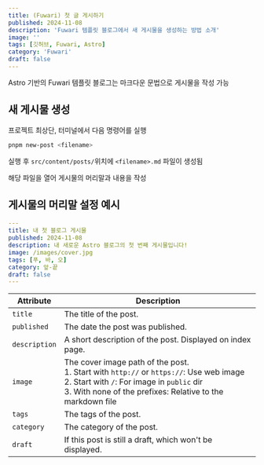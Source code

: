 ```yaml
---
title: (Fuwari) 첫 글 게시하기
published: 2024-11-08
description: 'Fuwari 템플릿 블로그에서 새 게시물을 생성하는 방법 소개'
image: ''
tags: [깃허브, Fuwari, Astro]
category: 'Fuwari'
draft: false 
---
```


Astro 기반의 Fuwari 템플릿 블로그는 마크다운 문법으로 게시물을 작성 가능

## 새 게시물 생성

프로젝트 최상단, 터미널에서 다음 명령어를 실행

```bash
pnpm new-post <filename>
```

실행 후 `src/content/posts/`위치에 `<filename>.md` 파일이 생성됨

해당 파일을 열어 게시물의 머리말과 내용을 작성

## 게시물의 머리말 설정 예시

```yaml
---
title: 내 첫 블로그 게시물
published: 2024-11-08
description: 내 새로운 Astro 블로그의 첫 번째 게시물입니다!
image: /images/cover.jpg
tags: [푸, 바, 오]
category: 앞-끝
draft: false
---
```

| Attribute     | Description                                                                                                                                                                                                 |
|---------------|-------------------------------------------------------------------------------------------------------------------------------------------------------------------------------------------------------------|
| `title`       | The title of the post.                                                                                                                                                                                      |
| `published`   | The date the post was published.                                                                                                                                                                            |
| `description` | A short description of the post. Displayed on index page.                                                                                                                                                   |
| `image`       | The cover image path of the post.<br/>1. Start with `http://` or `https://`: Use web image<br/>2. Start with `/`: For image in `public` dir<br/>3. With none of the prefixes: Relative to the markdown file |
| `tags`        | The tags of the post.                                                                                                                                                                                       |
| `category`    | The category of the post.                                                                                                                                                                                   |
| `draft`        | If this post is still a draft, which won't be displayed.                                                                                                                                                    |
